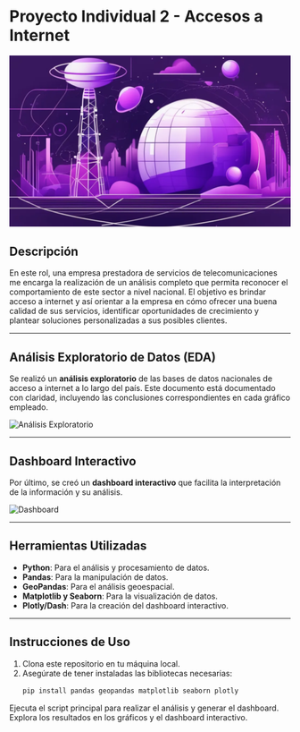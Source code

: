 # Proyecto Individual 2 - Accesos a Internet
![ACCESOS A INTERNET](pixlr-image-generator-b01653eb-1135-4d04-9945-1df61e4372db.png)
## Descripción

En este rol, una empresa prestadora de servicios de telecomunicaciones me encarga la realización de un análisis completo que permita reconocer el comportamiento de este sector a nivel nacional. El objetivo es brindar acceso a internet y así orientar a la empresa en cómo ofrecer una buena calidad de sus servicios, identificar oportunidades de crecimiento y plantear soluciones personalizadas a sus posibles clientes.

---

## Análisis Exploratorio de Datos (EDA)

Se realizó un **análisis exploratorio** de las bases de datos nacionales de acceso a internet a lo largo del país. Este documento está documentado con claridad, incluyendo las conclusiones correspondientes en cada gráfico empleado.

![Análisis Exploratorio](C:\Users\Caeolina\Downloads\pixlr-image-generator-e90c9ffe-3ff8-424d-bb95-e2ff86b9c70e.png)

---

## Dashboard Interactivo

Por último, se creó un **dashboard interactivo** que facilita la interpretación de la información y su análisis.

![Dashboard](C:\Users\Caeolina\Downloads\pixlr-image-generator-b01653eb-1135-4d04-9945-1df61e4372db.png)

---

## Herramientas Utilizadas

- **Python**: Para el análisis y procesamiento de datos.
- **Pandas**: Para la manipulación de datos.
- **GeoPandas**: Para el análisis geoespacial.
- **Matplotlib y Seaborn**: Para la visualización de datos.
- **Plotly/Dash**: Para la creación del dashboard interactivo.

---

## Instrucciones de Uso

1. Clona este repositorio en tu máquina local.
2. Asegúrate de tener instaladas las bibliotecas necesarias:
   ```bash
   pip install pandas geopandas matplotlib seaborn plotly
Ejecuta el script principal para realizar el análisis y generar el dashboard.
Explora los resultados en los gráficos y el dashboard interactivo.
